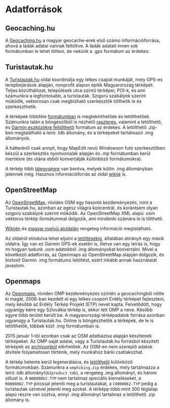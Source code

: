 # Adatforrások

## Geocaching.hu

A  [Geocaching.hu](http://geocaching.hu) a magyar geocache-erek első számú információforrása, ahová a ládák adatai vannak feltöltve. A ládák adatait innen sok formátumban le lehet tölteni, de nekünk a .gpx formátum az érdekes.

## Turistautak.hu

A [Turistautak.hu](http://turistautak.hu) oldal koordinálja egy lelkes csapat munkáját, mely GPS-es terepbejárások alapján, nonprofit alapon építik Magyarország térképét. Teljes közúthálózat, települések utca szintű térképei, POI-k, és ami számunkra a legfontosabb, a turistautak. Szigorú szabályok szerint működik, vektorosan csak megbízható szerkesztők tölthetik le és szerkeszthetik.

A térképek többféle [formátumban](http://www.turistautak.hu/wiki/Kimenetek) is megtekinthetőek és letölthetőek. Számunkra talán a böngészőből is nézhető [raszteres](http://terkep.turistautak.hu), valamint a letölthető, és [Garmin eszközökre feltölthető](http://www.turistautak.hu/garmin.php) formátum az érdekes. A letölthető .zip-ben megtalálható a leíró .tdb állomány, és a térképeket tartalmazó .img állományok.

A hátteréről csak annyit, hogy MapEdit nevű Windowson futó szerkesztőben készül a szerkesztés nyomvonalak alapján és .mp formátumban kerül mentésre (és utána ebből konvertálják különböző formátumokra). 

A térkép több [tájegységre](http://turistautak.hu/regions.php) van bontva, melyek külön .img állományban jelennek meg. Hasznos információforrás az oldal [wikije](http://www.turistautak.hu/wiki/Kezd%C5%91lap) is.

## OpenStreetMap

Az [OpenStreetMap](https://www.openstreetmap.org), röviden OSM egy hasonló kezdeményezés, mint a Turistautak.hu, azonban az egész világra koncentrál, és korántsem olyan szigorú szabályok szerint működik. Az OpenStreetMap XML alapú .osm vektoros térkép formátummal dolgozik, ami mindenki számára le is tölthető.

[Wikijén](http://wiki.openstreetmap.org/wiki/Main_Page) és [magyar nyelvű aloldalán](http://wiki.openstreetmap.org/wiki/Hu:Main_Page) rengeteg információ megtalálható.

Az oldalról elindulva lehet eljutni a [letöltésekig](http://www.openstreetmap.hu/letoltesek), általában átirányít egy másik oldalra. Így van ez Garmin GPS-ek esetén is, illetve van egy leírás is, hogy mi hogyan tudunk .osm adatokból .img állományokat konvertálni. Mivel a következő adatforrás, az Openmaps az OpenStreetMap alapján dolgozik, és biztosít Garmin .img formátumú letöltést, ezért inkább annak használatát javaslom.

## Openmaps

Az [Openmaps](http://openmaps.eu), röviden OMP kezdeményezés szintén a geocachingből nőtte ki magát, 2006-ban kezdett el egy lelkes csoport Erdély térképet fejleszteni, mely később az Erdély Térkép Projekt (ETP) nevet kapta. Felvetődött, hogy ugyanígy kéne egy Szlovákia térkép is, ekkor lett OMP a neve. Később egyre több terület került be. A magyarországi térképadatok forrása azonban ugyanúgy a Turistautak.hu. Online is böngészhetők a térképek, de le is letölthetők, többek közt .img formátumban is.

2015 január 1-től azonban csak az OSM adatbázisa alapján készítenek térképeket. Az OMP saját adatai, vagy a Turistautak.hu forrásból készített térképek az [archívumból](http://openmaps.eu/archive2014) elérhetőek. Az OSM-en nem szereplő adatok átvitele folyamatosan történik, mely munkához bárki csatlakozhat.

A térkép hetente kerül legenerálásra, és [letölthető](http://openmaps.eu/garmindownload) különböző formátumokban. Számunkra a `omphiking.zip` érdekes, mely tartalmazza a leíró .tdb állományt(`62product.tdb`), a rengeteg .img állományt, és három stílust is. A `N0000062.TYP` nem tartalmaz speciális kiemeléseket, a `R0000062.TYP` pirossal jeleníti meg a turistautakat, a `C0000062.TYP` pedig a turistautak színével jeleníti meg azokat. A térképp több mint 300 téglalap alapú részre van osztva, ennyi .img állományt tartalmaz a letölthető .zip állomány is.



